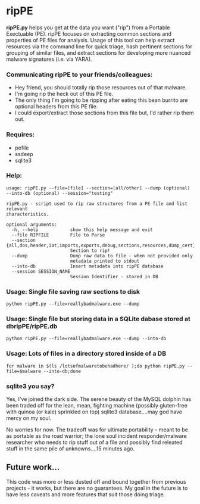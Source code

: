 ripPE
==========

**ripPE.py** helps you get at the data you want ("rip") from a Portable Exectuable (PE). ripPE focuses on extracting common sections and properties of PE files for analysis. Usage of this tool can help extract resources via the command line for quick triage, hash pertinent sections for grouping of similar files, and extract sections for developing more nuanced malware signatures (i.e. via YARA).

### Communicating ripPE to your friends/colleagues:
 * Hey friend, you should totally rip those resources out of that malware.
 * I'm going rip the heck out of this PE file.
 * The only thing I'm going to be ripping after eating this bean burrito are optional headers from this PE file.
 * I could export/extract those sections from this file but, I'd rather rip them out.

### Requires:
 * pefile
 * ssdeep
 * sqlite3

### Help:
```
usage: ripPE.py --file=[file] --section=[all/other] --dump (optional) --into-db (optional) --session="testing"

ripPE.py - script used to rip raw structures from a PE file and list relevant
characteristics.

optional arguments:
  -h, --help            show this help message and exit
  --file RIPFILE        File to Parse
  --section {all,dos,header,iat,imports,exports,debug,sections,resources,dump_cert}
                        Section to rip!
  --dump                Dump raw data to file - when not provided only
                        metadata printed to stdout
  --into-db             Insert metadata into ripPE database
  --session SESSION_NAME
                        Session Identifier - stored in DB
```

### Usage: Single file saving raw sections to disk
```
python ripPE.py --file=reallybadmalware.exe --dump
```

### Usage: Single file but storing data in a SQLite dabase stored at dbripPE/ripPE.db
```
python ripPE.py --file=reallybadmalware.exe --dump --into-db
```

### Usage: Lots of files in a directory stored inside of a DB
```
for malware in $(ls /lotsofmalwaretobehadhere/ );do python ripPE.py --file=$malware --into-db;done
```

### sqlite3 you say?
Yes, I've joined the dark side. The serene beauty of the MySQL dolphin has been traded off for the lean, mean, fighting machine (possibly gluten-free with quinoa (or kale) sprinkled on top) sqlite3 database....may god have mercy on my soul. 

No worries for now. The tradeoff was for ultimate portability - meant to be as portable as the road warrior; the lone soul incident responder/malware researcher who needs to rip stuff out of a file and possibly find releated stuff in the same pile of unknowns....15 minutes ago.

## Future work...
This code was more or less dusted off and bound together from previous projects - it works, but there are no guarantees. My goal in the future is to have less caveats and more features that suit those doing triage.
